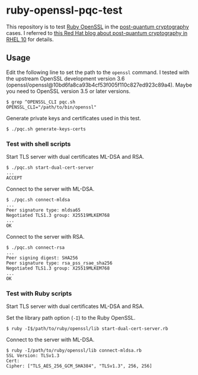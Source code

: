 # ruby-openssl-pqc-test

This repository is to test [Ruby OpenSSL] in the [post-quantum cryptography][NIST Post Quantum Cryptography] cases. I referred to [this Red Hat blog about post-quantum cryptography in RHEL 10][Red Hat blog PQC RHEL 10] for details.

## Usage

Edit the following line to set the path to the `openssl` command. I tested with the upstream OpenSSL development version 3.6 (openssl/openssl@10bd6fa8ca93b4cf53f005f110c827ed923c89a4). Maybe you need to OpenSSL version 3.5 or later versions.

```
$ grep ^OPENSSL_CLI pqc.sh
OPENSSL_CLI="/path/to/bin/openssl"
```

Generate private keys and certificates used in this test.

```
$ ./pqc.sh generate-keys-certs
```

### Test with shell scripts

Start TLS server with dual certificates ML-DSA and RSA.

```
$ ./pqc.sh start-dual-cert-server
...
ACCEPT
```

Connect to the server with ML-DSA.

```
$ ./pqc.sh connect-mldsa
...
Peer signature type: mldsa65
Negotiated TLS1.3 group: X25519MLKEM768
...
OK
```

Connect to the server with RSA.

```
$ ./pqc.sh connect-rsa
...
Peer signing digest: SHA256
Peer signature type: rsa_pss_rsae_sha256
Negotiated TLS1.3 group: X25519MLKEM768
...
OK
```

### Test with Ruby scripts

Start TLS server with dual certificates ML-DSA and RSA.

Set the library path option (`-I`) to the Ruby OpenSSL.

```
$ ruby -I$/path/to/ruby/openssl/lib start-dual-cert-server.rb
```

Connect to the server with ML-DSA.

```
$ ruby -I/path/to/ruby/openssl/lib connect-mldsa.rb
SSL Version: TLSv1.3
Cert:
Cipher: ["TLS_AES_256_GCM_SHA384", "TLSv1.3", 256, 256]
```

[Ruby OpenSSL]: https://github.com/ruby/openssl
[NIST Post Quantum Cryptography]: https://csrc.nist.gov/projects/post-quantum-cryptography/post-quantum-cryptography-standardization
[Red Hat blog PQC RHEL 10]: https://www.redhat.com/en/blog/post-quantum-cryptography-red-hat-enterprise-linux-10
